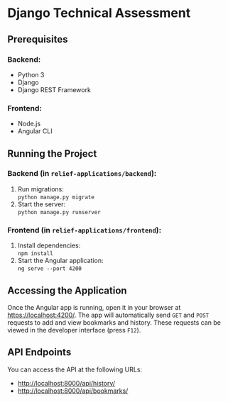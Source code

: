 # Django Technical Assessment

## Prerequisites

### Backend:
- Python 3
- Django
- Django REST Framework

### Frontend:
- Node.js
- Angular CLI

## Running the Project

### Backend (in `relief-applications/backend`):
1. Run migrations:  
   `python manage.py migrate`
2. Start the server:  
   `python manage.py runserver`

### Frontend (in `relief-applications/frontend`):
1. Install dependencies:  
   `npm install`
2. Start the Angular application:  
   `ng serve --port 4200`

## Accessing the Application

Once the Angular app is running, open it in your browser at [https://localhost:4200/](https://localhost:4200/). The app will automatically send `GET` and `POST` requests to add and view bookmarks and history. These requests can be viewed in the developer interface (press `F12`).

## API Endpoints

You can access the API at the following URLs:
- [http://localhost:8000/api/history/](http://localhost:8000/api/history/)
- [http://localhost:8000/api/bookmarks/](http://localhost:8000/api/bookmarks/)
